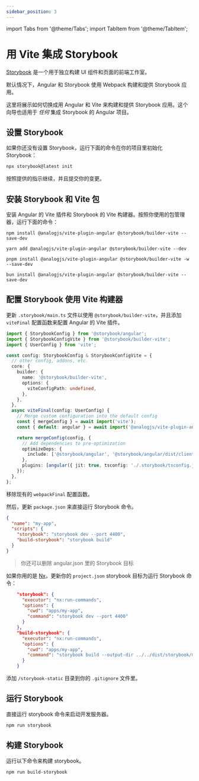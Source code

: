 ```yaml
---
sidebar_position: 3
---
```


import Tabs from '@theme/Tabs';
import TabItem from '@theme/TabItem';

# 用 Vite 集成 Storybook

[Storybook](https://storybook.js.org) 是一个用于独立构建 UI 组件和页面的前端工作室。

默认情况下，Angular 和 Storybook 使用 Webpack 构建和提供 Storybook 应用。

这里将展示如何切换成用 Angular 和 Vite 来构建和提供 Storybook 应用。这个向导也适用于 _任何_ 集成 Storybook 的 Angular 项目。

## 设置 Storybook

如果你还没有设置 Storybook，运行下面的命令在你的项目里初始化 Storybook：

```sh
npx storybook@latest init
```

按照提供的指示继续，并且提交你的变更。

## 安装 Storybook 和 Vite 包

安装 Angular 的 Vite 插件和 Storybook 的 Vite 构建器。按照你使用的包管理器，运行下面的命令：

<Tabs groupId="package-manager">
  <TabItem value="npm">

```shell
npm install @analogjs/vite-plugin-angular @storybook/builder-vite --save-dev
```

  </TabItem>

  <TabItem label="yarn" value="yarn">

```shell
yarn add @analogjs/vite-plugin-angular @storybook/builder-vite --dev
```

  </TabItem>

  <TabItem value="pnpm">

```shell
pnpm install @analogjs/vite-plugin-angular @storybook/builder-vite -w --save-dev
```

  </TabItem>

  <TabItem value="bun">

```shell
bun install @analogjs/vite-plugin-angular @storybook/builder-vite --save-dev
```

  </TabItem>  
</Tabs>

## 配置 Storybook 使用 Vite 构建器

更新 `.storybook/main.ts` 文件以使用 `@storybook/builder-vite`，并且添加 `viteFinal` 配置函数来配置 Angular 的 Vite 插件。

```ts
import { StorybookConfig } from '@storybook/angular';
import { StorybookConfigVite } from '@storybook/builder-vite';
import { UserConfig } from 'vite';

const config: StorybookConfig & StorybookConfigVite = {
  // other config, addons, etc.
  core: {
    builder: {
      name: '@storybook/builder-vite',
      options: {
        viteConfigPath: undefined,
      },
    },
  },
  async viteFinal(config: UserConfig) {
    // Merge custom configuration into the default config
    const { mergeConfig } = await import('vite');
    const { default: angular } = await import('@analogjs/vite-plugin-angular');

    return mergeConfig(config, {
      // Add dependencies to pre-optimization
      optimizeDeps: {
        include: ['@storybook/angular', '@storybook/angular/dist/client', '@angular/compiler', '@storybook/blocks', 'tslib'],
      },
      plugins: [angular({ jit: true, tsconfig: './.storybook/tsconfig.json' })],
    });
  },
};
```

移除现有的 `webpackFinal` 配置函数。

然后，更新 `package.json` 来直接运行 Storybook 命令。

```json
{
  "name": "my-app",
  "scripts": {
    "storybook": "storybook dev --port 4400",
    "build-storybook": "storybook build"
  }
}
```

> 你还可以删除 angular.json 里的 Storybook 目标

如果你用的是 [Nx](https://nx.dev)，更新你的 `project.json` storybook 目标为运行 Storybook 命令：

```json
    "storybook": {
      "executor": "nx:run-commands",
      "options": {
        "cwd": "apps/my-app",
        "command": "storybook dev --port 4400"
      }
    },
    "build-storybook": {
      "executor": "nx:run-commands",
      "options": {
        "cwd": "apps/my-app",
        "command": "storybook build --output-dir ../../dist/storybook/my-app"
      }
    }
```

添加 `/storybook-static` 目录到你的 `.gitignore` 文件里。

## 运行 Storybook

直接运行 storybook 命令来启动开发服务器。

```sh
npm run storybook
```

## 构建 Storybook

运行以下命令来构建 storybook。

```sh
npm run build-storybook
```

